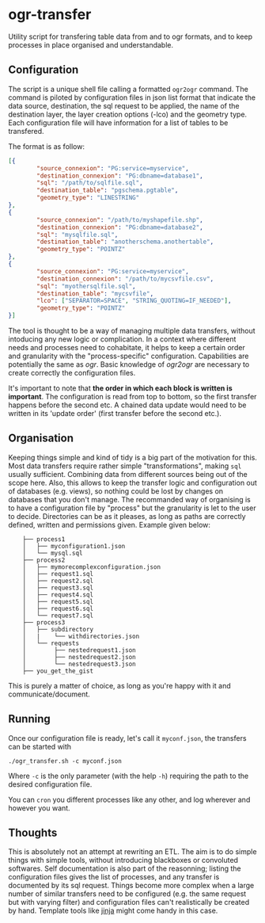 # ogr-transfer

Utility script for transfering table data from and to ogr formats, and to keep processes in place organised and understandable.

## Configuration

The script is a unique shell file calling a formatted `ogr2ogr` command. The command is piloted by configuration files in json list format that indicate the data source, destination, the sql request to be applied, the name of the destination layer, the layer creation options (-lco) and the geometry type. Each configuration file will have information for a list of tables to be transfered.

The format is as follow:

```json
[{
        "source_connexion": "PG:service=myservice",
        "destination_connexion": "PG:dbname=database1",
        "sql": "/path/to/sqlfile.sql",
        "destination_table": "pgschema.pgtable",
        "geometry_type": "LINESTRING"
},
{
        "source_connexion": "/path/to/myshapefile.shp",
        "destination_connexion": "PG:dbname=database2",
        "sql": "mysqlfile.sql",
        "destination_table": "anotherschema.anothertable",
        "geometry_type": "POINTZ"
},
{
        "source_connexion": "PG:service=myservice",
        "destination_connexion": "/path/to/mycsvfile.csv",
        "sql": "myothersqlfile.sql",
        "destination_table": "mycsvfile",
        "lco": ["SEPARATOR=SPACE", "STRING_QUOTING=IF_NEEDED"],
        "geometry_type": "POINTZ"
}]
```

The tool is thought to be a way of managing multiple data transfers, without intoducing any new logic or complication. In a context where different needs and processes need to cohabitate, it helps to keep a certain order and granularity with the "process-specific" configuration. Capabilities are potentially the same as _ogr_. Basic knowledge of _ogr2ogr_ are necessary to create correctly the configuration files. 

It's important to note that **the order in which each block is written is important**. The configuration is read from top to bottom, so the first transfer happens before the second etc. A chained data update would need to be written in its 'update order' (first transfer before the second etc.).

## Organisation

Keeping things simple and kind of tidy is a big part of the motivation for this. Most data transfers require rather simple "transformations", making `sql` usually sufficient. Combining data from different sources being out of the scope here. Also, this allows to keep the transfer logic and configuration out of databases (e.g. views), so nothing could be lost by changes on databases that you don't manage. The recommanded way of organising is to have a configuration file by "process" but the granularity is let to the user to decide. Directories can be as it pleases, as long as paths are correctly defined, written and permissions given. Example given below:

        ├── process1  
        │   ├── myconfiguration1.json  
        │   └── mysql.sql  
        ├── process2  
        │   ├── mymorecomplexconfiguration.json  
        │   ├── request1.sql  
        │   ├── request2.sql  
        │   ├── request3.sql 
        │   ├── request4.sql  
        │   ├── request5.sql  
        │   ├── request6.sql  
        │   └── request7.sql 
        ├── process3  
        │   ├── subdirectory
        │   |    └── withdirectories.json
        │   └── requests
        │        ├── nestedrequest1.json
        │        ├── nestedrequest2.json
        │        └── nestedrequest3.json
        ├── you_get_the_gist

This is purely a matter of choice, as long as you're happy with it and communicate/document.

## Running

Once our configuration file is ready, let's call it `myconf.json`, the transfers can be started with

```shell
./ogr_transfer.sh -c myconf.json
```

Where `-c` is the only parameter (with the help `-h`) requiring the path to the desired configuration file.

You can `cron` you different processes like any other, and log wherever and however you want.

## Thoughts

This is absolutely not an attempt at rewriting an ETL. The aim is to do simple things with simple tools, without introducing blackboxes or convoluted softwares. Self documentation is also part of the reasonning; listing the configuration files gives the list of processes, and any transfer is documented by its sql request. Things become more complex when a large number of similar transfers need to be configured (e.g. the same request but with varying filter) and configuration files can't realistically be created by hand. Template tools like [jinja](https://jinja.palletsprojects.com/en/3.1.x/) might come handy in this case.


